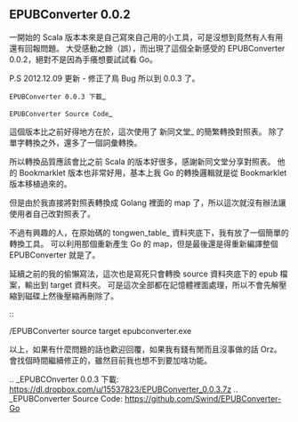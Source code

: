 EPUBConverter 0.0.2
-------------------------------------------------------------

一開始的 Scala 版本本來是自己寫來自己用的小工具，可是沒想到竟然有人有用還有回報問題。
大受感動之餘（誤），而出現了這個全新感受的 EPUBConverter 0.0.2，絕對不是因為手癢想要試試看 Go。

P.S 2012.12.09 更新 - 修正了鳥 Bug 所以到 0.0.3 了。

`EPUBConverter 0.0.3 下載`_

`EPUBConverter Source Code`_

這個版本比之前好得地方在於，這次使用了 新同文堂_ 的簡繁轉換對照表。
除了單字轉換之外，還多了一個詞彙轉換。

所以轉換品質應該會比之前 Scala 的版本好很多，感謝新同文堂分享對照表。
他的 Bookmarklet 版本也非常好用，基本上我 Go 的轉換邏輯就是從 Bookmarklet 版本移植過來的。

但是由於我直接將對照表轉換成 Golang 裡面的 map 了，所以這次就沒有辦法讓使用者自己改對照表了。

不過有興趣的人，在原始碼的 tongwen_table_ 資料夾底下，我有放了一個簡單的轉換工具。
可以利用那個重新產生 Go 的 map，但是最後還是得重新編譯整個 EPUBConverter 就是了。

延續之前的我的偷懶寫法，這次也是寫死只會轉換 source 資料夾底下的 epub 檔案，輸出到 target 資料夾。
可是這次全部都在記憶體裡面處理，所以不會先解壓縮到磁碟上然後壓縮再刪除了。

::

  /EPUBConverter
		   source
  		   target
  		   epubconverter.exe

以上，如果有什麼問題的話也歡迎回覆，如果我有錢有閒而且沒事做的話 Orz。
會找個時間繼續修正的，雖然目前我也想不到要加啥功能。

.. _EPUBCOnverter 0.0.3 下載: https://dl.dropbox.com/u/15537823/EPUBConverter_0.0.3.7z
.. _EPUBConverter Source Code: https://github.com/Swind/EPUBConverter-Go
